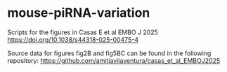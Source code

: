 # mouse-piRNA-variation
Scripts for the figures in Casas E et al EMBO J 2025
https://doi.org/10.1038/s44318-025-00475-4


Source data for figures fig2B and fig5BC can be found in the following repository: https://github.com/amitjavilaventura/casas_et_al_EMBOJ2025
